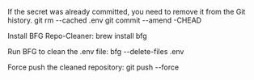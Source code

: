 If the secret was already committed, you need to remove it from the Git history.
git rm --cached .env
git commit --amend -CHEAD

Install BFG Repo-Cleaner:
brew install bfg

Run BFG to clean the .env file:
bfg --delete-files .env

Force push the cleaned repository:
git push --force
